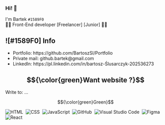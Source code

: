 
### Hi! 👋
I'm Bartek `#1589F0`
</br>
👩‍🎓 Front-End developer [Freelancer] [Junior] 👩‍💻
</br>
## ![#1589F0] Info 
<ul>
<li> Portfolio: https://github.com/BartoszSl/Portfolio </li>
<li> Private mail: github.bartek@gmail.com </li>
<li> LinkedIn: https://pl.linkedin.com/in/bartosz-Ślusarczyk-202536273 </li>
</ul>

## $${\color{green}Want website ?}$$ 
Write to: ... 

$${\color{green}Green}$$

![HTML](https://img.shields.io/badge/HTML5-E34F26.svg?style=for-the-badge&logo=HTML5&logoColor=white)&nbsp;
![CSS](https://img.shields.io/badge/CSS3-1572B6.svg?style=for-the-badge&logo=CSS3&logoColor=white)&nbsp;
![JavaScript](https://img.shields.io/badge/JavaScript-F7DF1E.svg?style=for-the-badge&logo=JavaScript&logoColor=black)&nbsp;
![GitHub](https://img.shields.io/badge/GitHub-181717.svg?style=for-the-badge&logo=GitHub&logoColor=white)&nbsp;
![Visual Studio Code](https://img.shields.io/badge/Visual%20Studio%20Code-007ACC.svg?style=for-the-badge&logo=Visual-Studio-Code&logoColor=white)&nbsp;
![Figma](https://img.shields.io/badge/Figma-F24E1E?style=for-the-badge&logo=figma&logoColor=white)&nbsp;
![React](https://img.shields.io/badge/React-20232A?style=for-the-badge&logo=react&logoColor=61DAFB)&nbsp;
